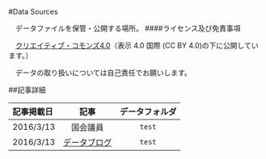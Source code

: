 #Data Sources

　データファイルを保管・公開する場所。
####ライセンス及び免責事項

　[クリエイティブ・コモンズ4.0](http://creativecommons.org/licenses/by/4.0/deed.ja)（表示 4.0 国際 (CC BY 4.0)の下に公開しています。）

　データの取り扱いについては自己責任でお願いします。

##記事詳細

|   記事掲載日      |   記事         | データフォルダ         |
| :---------------- |:--------------:| :---------------:|
| 2016/3/13         | 国会議員       |  `test`  |
| 2016/3/13         | [データブログ](http://balian.sakura.ne.jp/wp/)      |   `test` |

